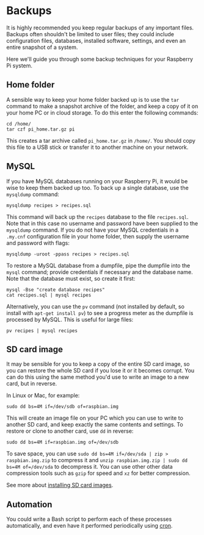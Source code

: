 # Backups

It is highly recommended you keep regular backups of any important files. Backups often shouldn't be limited to user files; they could include configuration files, databases, installed software, settings, and even an entire snapshot of a system.

Here we'll guide you through some backup techniques for your Raspberry Pi system.

## Home folder

A sensible way to keep your home folder backed up is to use the `tar` command to make a snapshot archive of the folder, and keep a copy of it on your home PC or in cloud storage. To do this enter the following commands:

```
cd /home/
tar czf pi_home.tar.gz pi
```

This creates a tar archive called `pi_home.tar.gz` in `/home/`. You should copy this file to a USB stick or transfer it to another machine on your network.

## MySQL

If you have MySQL databases running on your Raspberry Pi, it would be wise to keep them backed up too. To back up a single database, use the `mysqldump` command:

```
mysqldump recipes > recipes.sql
```

This command will back up the `recipes` database to the file `recipes.sql`. Note that in this case no username and password have been supplied to the `mysqldump` command. If you do not have your MySQL credentials in a `.my.cnf` configuration file in your home folder, then supply the username and password with flags:

```
mysqldump -uroot -ppass recipes > recipes.sql
```

To restore a MySQL database from a dumpfile, pipe the dumpfile into the `mysql` command; provide credentials if necessary and the database name. Note that the database must exist, so create it first:

```
mysql -Bse "create database recipes"
cat recipes.sql | mysql recipes
```

Alternatively, you can use the `pv` command (not installed by default, so install with `apt-get install pv`) to see a progress meter as the dumpfile is processed by MySQL. This is useful for large files:

```
pv recipes | mysql recipes
```

## SD card image

It may be sensible for you to keep a copy of the entire SD card image, so you can restore the whole SD card if you lose it or it becomes corrupt. You can do this using the same method you'd use to write an image to a new card, but in reverse.

In Linux or Mac, for example:

```
sudo dd bs=4M if=/dev/sdb of=raspbian.img
```

This will create an image file on your PC which you can use to write to another SD card, and keep exactly the same contents and settings. To restore or clone to another card, use `dd` in reverse:

```
sudo dd bs=4M if=raspbian.img of=/dev/sdb
```

To save space, you can use `sudo dd bs=4M if=/dev/sda | zip > raspbian.img.zip` to compress it and `unzip raspbian.img.zip | sudo dd bs=4M of=/dev/sda` to decompress it. You can use other other data compression tools such as `gzip` for speed and `xz` for better compression.

See more about [installing SD card images](../../installation/installing-images/README.md).

## Automation

You could write a Bash script to perform each of these processes automatically, and even have it performed periodically using [cron](../usage/cron.md).
